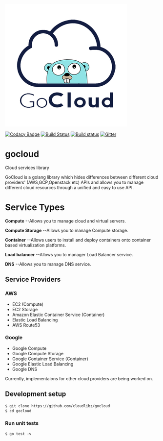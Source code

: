 ![GoCloud Logo](assets/logo.png)

[![Codacy Badge]()]()
[![Build Status]()]()
[![Build status]()]()
[![Gitter]()]()
# gocloud
Cloud services library


GoCloud is a golang library which hides differences between different cloud providers' (AWS,GCP,Openstack etc) APIs and allows you to manage different cloud resources through a unified and easy to use API.

# Service Types

**Compute**  --Allows you to manage cloud and virtual servers.

**Compute Storage**  --Allows you to manage Compute storage.

**Container**  --Allows users to install and deploy containers onto container based virtualization platforms.

**Load balancer**  --Allows you to manager Load Balancer service.

**DNS**  --Allows you to manage DNS service.


## Service Providers

### AWS

- EC2 (Compute)
- EC2 Storage
- Amazon Elastic Container Service (Container)
- Elastic Load Balancing
- AWS Route53

### Google

- Google Compute
- Google Compute Storage
- Google  Container Service (Container)
- Google Elastic Load Balancing
- Google DNS

Currently, implementaions for other cloud providers are being worked on.


## Development setup

```
$ git clone https://github.com/cloudlibz/gocloud
$ cd gocloud
```
### Run unit tests

```
$ go test -v
```
